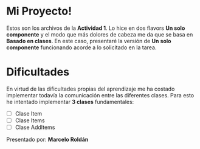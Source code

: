 # Mi Proyecto!

Estos son los archivos de la  **Actividad 1**. Lo hice en dos flavors **Un solo componente** y el modo que más dolores de cabeza me da que se basa en **Basado en clases**.
En este caso, presentaré la versión de **Un solo componente** funcionando acorde a lo solicitado en la tarea.

# Dificultades

En virtud de las dificultades propias del aprendizaje me ha costado implementar todavía la comunicación entre las diferentes clases.
Para esto he intentado implementar **3 clases** fundamentales:

 - [ ] Clase Item
 - [ ] Clase Items
 - [ ] Clase AddItems

Presentado por:
**Marcelo Roldán**
